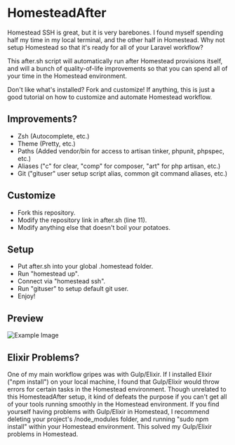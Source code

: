 # HomesteadAfter

Homestead SSH is great, but it is very barebones.  I found myself spending half my time in my local terminal, and the other half in Homestead.  Why not setup Homestead so that it's ready for all of your Laravel workflow?

This after.sh script will automatically run after Homestead provisions itself, and will a bunch of quality-of-life improvements so that you can spend all of your time in the Homestead environment.

Don't like what's installed?  Fork and customize!  If anything, this is just a good tutorial on how to customize and automate Homestead workflow.

## Improvements?

- Zsh (Autocomplete, etc.)
- Theme (Pretty, etc.)
- Paths (Added vendor/bin for access to artisan tinker, phpunit, phpspec, etc.)
- Aliases ("c" for clear, "comp" for composer, "art" for php artisan, etc.)
- Git ("gituser" user setup script alias, common git command aliases, etc.)

## Customize

- Fork this repository.
- Modify the repository link in after.sh (line 11).
- Modify anything else that doesn't boil your potatoes.

## Setup

- Put after.sh into your global .homestead folder.
- Run "homestead up".
- Connect via "homestead ssh".
- Run "gituser" to setup default git user.
- Enjoy!

## Preview

![Example Image](http://puu.sh/g2ZyN/bca5b3233a.png)

## Elixir Problems?

One of my main workflow gripes was with Gulp/Elixir.  If I installed Elixir ("npm install") on your local machine, I found that Gulp/Elixir would throw errors for certain tasks in the Homestead environment.  Though unrelated to this HomesteadAfter setup, it kind of defeats the purpose if you can't get all of your tools running smoothly in the Homestead environment.  If you find yourself having problems with Gulp/Elixir in Homestead, I recommend deleting your project's /node_modules folder, and running "sudo npm install" within your Homestead environment.  This solved my Gulp/Elixir problems in Homestead.
